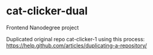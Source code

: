 # cat-clicker-dual
Frontend Nanodegree project

Duplicated original repo cat-clicker-1 using this process: https://help.github.com/articles/duplicating-a-repository/
